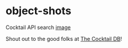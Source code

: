 # object-shots
Cocktail API search
[image](..\img\screenshot.png)

Shout out to the good folks at [The Cocktail DB](https://www.thecocktaildb.com)!
